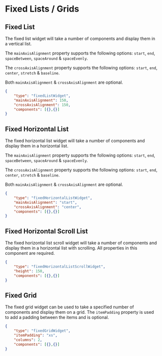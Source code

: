 # Fixed Lists / Grids

## Fixed List
The fixed list widget will take a number of components and display them in a vertical list.

The `mainAxisAlignment` property supports the following options: `start`, `end`, `spaceBetween`, `spaceAround` & `spaceEvenly`.

The `crossAxisAlignment` property supports the following options:
`start`, `end`, `center`, `stretch` & `baseline`.

Both `mainAxisAlignment` & `crossAxisAlignment` are optional.

```json
{
	"type": "fixedListWidget",
	"mainAxisAlignment": 150,
	"crossAxisAlignment": 150,
	"components": [{},{}]
}
```

## Fixed Horizontal List
The fixed horizontal list widget will take a number of components and display them in a horizontal list.

The `mainAxisAlignment` property supports the following options: `start`, `end`, `spaceBetween`, `spaceAround` & `spaceEvenly`.

The `crossAxisAlignment` property supports the following options:
`start`, `end`, `center`, `stretch` & `baseline`.

Both `mainAxisAlignment` & `crossAxisAlignment` are optional.

```json
{
	"type": "fixedHorizontalListWidget",
	"mainAxisAlignment": "start",
	"crossAxisAlignment": "center",
	"components": [{},{}]
}
```

## Fixed Horizontal Scroll List
The fixed horizontal list scroll widget will take a number of components and display them in a horizontal list with scrolling. All properties in this component are required.

```json
{
	"type": "fixedHorizontalListScrollWidget",
	"height": 150,
	"components": [{},{}]
}
```

## Fixed Grid
The fixed grid widget can be used to take a specified number of components and display them on a grid. The `itemPadding` property is used to add a padding between the items and is optional.

```json
{
	"type": "fixedGridWidget",
	"itemPadding": "xs",
	"columns": 2,
	"components": [{},{}]
}
```